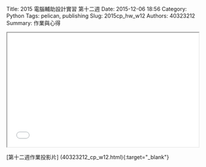 Title: 2015 電腦輔助設計實習 第十二週
Date: 2015-12-06 18:56
Category: Python
Tags: pelican, publishing
Slug: 2015cp_hw_w12
Authors: 40323212
Summary: 作業與心得

<iframe src="40323212_cp_w12.html" width="500" height="300"></iframe>

[第十二週作業投影片]
(40323212_cp_w12.html){:target="_blank"}



